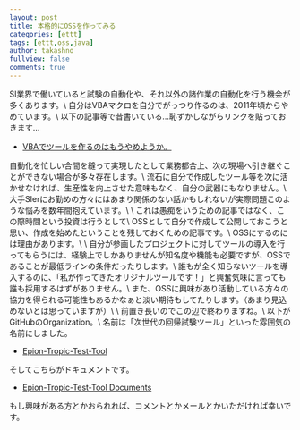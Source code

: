 ```yaml
---
layout: post
title: 本格的にOSSを作ってみる
categories: [ettt]
tags: [ettt,oss,java]
author: takashno
fullview: false
comments: true
---
```


SI業界で働いていると試験の自動化や、それ以外の諸作業の自動化を行う機会が多くあります。\\
自分はVBAマクロを自分でがっつり作るのは、2011年頃からやめています。\\
以下の記事等で昔書いている…恥ずかしながらリンクを貼っておきます…
* [VBAでツールを作るのはもうやめようか。](http://nozomu-takashima.blogspot.com/2011/11/vba.html)

自動化を忙しい合間を縫って実現したとして業務都合上、次の現場へ引き継ぐことができない場合が多々存在します。\\
流石に自分で作成したツール等を次に活かせなければ、生産性を向上させた意味もなく、自分の武器にもなりません。\\
大手SIerにお勤めの方々にはあまり関係のない話かもしれないが実際問題このような悩みを数年間抱えています。\\
\\
これは愚痴をいうための記事ではなく、この際時間という投資は行うとして\\
OSSとして自分で作成して公開しておこうと思い、作成を始めたということを残しておくための記事です。\\
OSSにするのには理由があります。\\
\\
自分が参画したプロジェクトに対してツールの導入を行ってもらうには、経験上でしかありませんが知名度や機能も必要ですが、OSSであることが最低ラインの条件だったりします。\\
誰もが全く知らないツールを導入するのに、「私が作ってきたオリジナルツールです！」と興奮気味に言っても誰も採用するはずがありません。\\
また、OSSに興味があり活動している方々の協力を得られる可能性もあるかなぁと淡い期待もしてたりします。（あまり見込めないとは思っていますが）\\
\\
前置き長いのでこの辺で終わりますね。\\
以下がGitHubのOrganization。\\
名前は「次世代の回帰試験ツール」といった雰囲気の名前にしました。
* [Epion-Tropic-Test-Tool](https://github.com/epion-tropic-test-tool)

そしてこちらがドキュメントです。
* [Epion-Tropic-Test-Tool Documents](http://ettt.t-zomu.com)

もし興味がある方とかおられれば、コメントとかメールとかいただければ幸いです。


